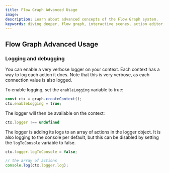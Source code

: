 ```yaml
---
title: Flow Graph Advanced Usage
image:
description: Learn about advanced concepts of the Flow Graph system.
keywords: diving deeper, flow graph, interactive scenes, action editor, getting started, basic concepts
---
```


## Flow Graph Advanced Usage

### Logging and debugging

You can enable a very verbose logger on your context. Each context has a way to log each action it does. Note that this is very verbose, as each connection value is also logged.

To enable logging, set the `enableLogging` variable to true:

```javascript
const ctx = graph.createContext();
ctx.enableLogging = true;
```

The logger will then be available on the context:

```javascript
ctx.logger !== undefined
```

The logger is adding its logs to an array of actions in the logger object. It is also logging to the console per default, but this can be disabled by setting the `logToConsole` variable to false.

```javascript
ctx.logger.logToConsole = false;

// the array of actions
console.log(ctx.logger.log);
```
